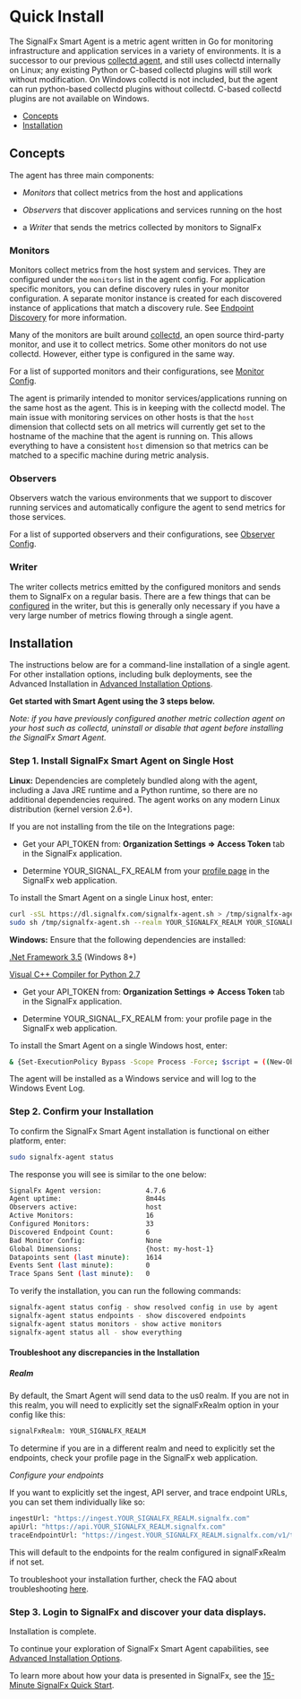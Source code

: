 <!--- OVERVIEW --->
# Quick Install


The SignalFx Smart Agent is a metric agent written in Go for monitoring infrastructure and application services in a variety of environments. It is a successor to our previous [collectd agent](https://github.com/signalfx/collectd), and still uses collectd internally on Linux; any existing Python or C-based collectd plugins will still work without modification. On Windows collectd is not included, but the agent can run python-based collectd plugins without collectd. C-based collectd plugins are not available on Windows.

 - [Concepts](#concepts)
 - [Installation](#installation)


## Concepts

The agent has three main components:

* _Monitors_ that collect metrics from the host and applications

* _Observers_ that discover applications and services running on the host

* a _Writer_ that sends the metrics collected by monitors to SignalFx


### Monitors

Monitors collect metrics from the host system and services.  They are
configured under the `monitors` list in the agent config.  For
application specific monitors, you can define discovery rules in your monitor
configuration. A separate monitor instance is created for each discovered
instance of applications that match a discovery rule. See [Endpoint
Discovery](./auto-discovery.md) for more information.

Many of the monitors are built around [collectd](https://collectd.org), an open
source third-party monitor, and use it to collect metrics. Some other monitors
do not use collectd. However, either type is configured in the same way.

For a list of supported monitors and their configurations,
see [Monitor Config](./monitor-config.md).

The agent is primarily intended to monitor services/applications running on the
same host as the agent.  This is in keeping with the collectd model.  The main
issue with monitoring services on other hosts is that the `host` dimension that
collectd sets on all metrics will currently get set to the hostname of the
machine that the agent is running on.  This allows everything to have a
consistent `host` dimension so that metrics can be matched to a specific
machine during metric analysis.

### Observers

Observers watch the various environments that we support to discover running
services and automatically configure the agent to send metrics for those
services.

For a list of supported observers and their configurations,
see [Observer Config](./observer-config.md).

### Writer
The writer collects metrics emitted by the configured monitors and sends them
to SignalFx on a regular basis.  There are a few things that can be
[configured](./config-schema.md#writer) in the writer, but this is generally only necessary if you have a very large number of metrics flowing through a single agent.


## Installation

The instructions below are for a command-line installation of a single agent. For other installation options, including bulk deployments, see the Advanced Installation in [Advanced Installation Options](./advanced-install-options.md).

__Get started with Smart Agent using the 3 steps below.__

_Note: if you have previously configured another metric collection agent on your host such as collectd, uninstall or disable that agent before installing the SignalFx Smart Agent._

### Step 1. Install SignalFx Smart Agent on Single Host

__Linux:__ Dependencies are completely bundled along with the agent, including a Java JRE runtime and a Python runtime, so there are no additional dependencies required. The agent works on any modern Linux distribution (kernel version 2.6+).

If you are not installing from the tile on the Integrations page:

- Get your API_TOKEN from: __Organization Settings => Access Token__ tab in the SignalFx application.

- Determine YOUR\_SIGNAL_FX_REALM from your [profile page](https://docs.signalfx.com/en/latest/getting-started/get-around-ui.html#user-profile-avatar-and-color-theme) in the SignalFx web application.

To install the Smart Agent on a single Linux host, enter:

```sh
curl -sSL https://dl.signalfx.com/signalfx-agent.sh > /tmp/signalfx-agent.sh
sudo sh /tmp/signalfx-agent.sh --realm YOUR_SIGNALFX_REALM YOUR_SIGNALFX_API_TOKEN
```

__Windows:__ Ensure that the following dependencies are installed:

[.Net Framework 3.5](https://docs.microsoft.com/en-us/dotnet/framework/install/dotnet-35-windows-10) (Windows 8+)

[Visual C++ Compiler for Python 2.7](https://www.microsoft.com/EN-US/DOWNLOAD/DETAILS.ASPX?ID=44266)

* Get your API\_TOKEN from:  __Organization Settings => Access Token__ tab in the SignalFx application.

* Determine YOUR\_SIGNAL\_FX_REALM from: your profile page in the SignalFx web application.

To install the Smart Agent on a single Windows host, enter:

```sh
& {Set-ExecutionPolicy Bypass -Scope Process -Force; $script = ((New-Object System.Net.WebClient).DownloadString('https://dl.signalfx.com/signalfx-agent.ps1')); $params = @{access_token = "YOUR_SIGNALFX_API_TOKEN"; ingest_url = "https://ingest.YOUR_SIGNALFX_REALM.signalfx.com"; api_url = "https://api.YOUR_SIGNALFX_REALM.signalfx.com"}; Invoke-Command -ScriptBlock ([scriptblock]::Create(". {$script} $(&{$args} @params)"))}
```


The agent will be installed as a Windows service and will log to the Windows Event Log.


### Step 2. Confirm your Installation

To confirm the SignalFx Smart Agent installation is functional on either platform, enter:

```sh
sudo signalfx-agent status
```

The response you will see is similar to the one below:

```sh
SignalFx Agent version:           4.7.6
Agent uptime:                     8m44s
Observers active:                 host
Active Monitors:                  16
Configured Monitors:              33
Discovered Endpoint Count:        6
Bad Monitor Config:               None
Global Dimensions:                {host: my-host-1}
Datapoints sent (last minute):    1614
Events Sent (last minute):        0
Trace Spans Sent (last minute):   0
```

To verify the installation, you can run the following commands:

```sh
signalfx-agent status config - show resolved config in use by agent
signalfx-agent status endpoints - show discovered endpoints
signalfx-agent status monitors - show active monitors
signalfx-agent status all - show everything
```

#### Troubleshoot any discrepancies in the Installation

##### Realm

By default, the Smart Agent will send data to the us0 realm. If you are not in this realm, you will need to explicitly set the signalFxRealm option in your config like this:


```sh
signalFxRealm: YOUR_SIGNALFX_REALM
```


To determine if you are in a different realm and need to explicitly set the endpoints, check your profile page in the SignalFx web application.

_Configure your endpoints_

If you want to explicitly set the ingest, API server, and trace endpoint URLs, you can set them individually like so:


```sh
ingestUrl: "https://ingest.YOUR_SIGNALFX_REALM.signalfx.com"
apiUrl: "https://api.YOUR_SIGNALFX_REALM.signalfx.com"
traceEndpointUrl: "https://ingest.YOUR_SIGNALFX_REALM.signalfx.com/v1/trace"
```

This will default to the endpoints for the realm configured in signalFxRealm if not set.

To troubleshoot your installation further, check the FAQ about troubleshooting [here](./faq.md).


### Step 3. Login to SignalFx and discover your data displays.

Installation is complete.

To continue your exploration of SignalFx Smart Agent capabilities, see [Advanced Installation Options](./advanced-install-options.md).

To learn more about how your data is presented in SignalFx, see the [15-Minute SignalFx Quick Start](https://docs.signalfx.com/en/latest/getting-started/quick-start.html).

